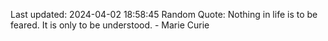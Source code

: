 Last updated: 2024-04-02 18:58:45
Random Quote: Nothing in life is to be feared. It is only to be understood. - Marie Curie